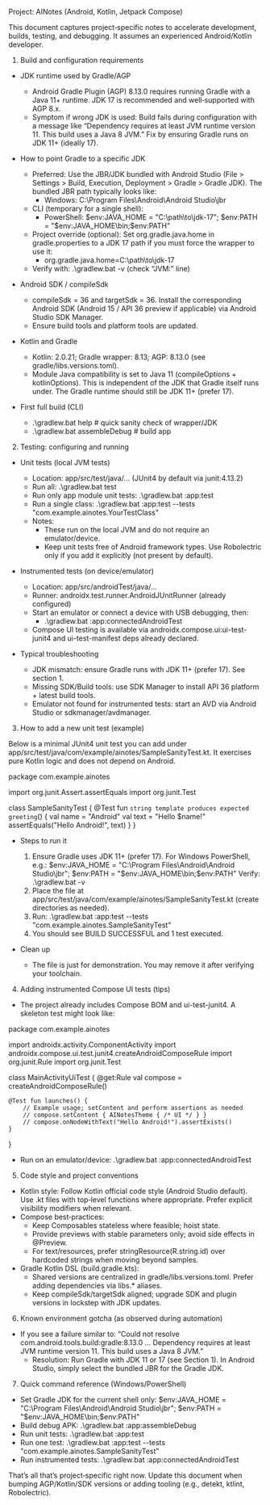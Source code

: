 Project: AINotes (Android, Kotlin, Jetpack Compose)

This document captures project‑specific notes to accelerate development, builds, testing, and debugging. It assumes an experienced Android/Kotlin developer.

1) Build and configuration requirements

- JDK runtime used by Gradle/AGP
  - Android Gradle Plugin (AGP) 8.13.0 requires running Gradle with a Java 11+ runtime. JDK 17 is recommended and well‑supported with AGP 8.x.
  - Symptom if wrong JDK is used: Build fails during configuration with a message like “Dependency requires at least JVM runtime version 11. This build uses a Java 8 JVM.” Fix by ensuring Gradle runs on JDK 11+ (ideally 17).

- How to point Gradle to a specific JDK
  - Preferred: Use the JBR/JDK bundled with Android Studio (File > Settings > Build, Execution, Deployment > Gradle > Gradle JDK). The bundled JBR path typically looks like:
    - Windows: C:\Program Files\Android\Android Studio\jbr
  - CLI (temporary for a single shell):
    - PowerShell: $env:JAVA_HOME = "C:\\path\\to\\jdk-17"; $env:PATH = "$env:JAVA_HOME\\bin;$env:PATH"
  - Project override (optional): Set org.gradle.java.home in gradle.properties to a JDK 17 path if you must force the wrapper to use it:
    - org.gradle.java.home=C:\\path\\to\\jdk-17
  - Verify with: .\gradlew.bat -v (check “JVM:” line)

- Android SDK / compileSdk
  - compileSdk = 36 and targetSdk = 36. Install the corresponding Android SDK (Android 15 / API 36 preview if applicable) via Android Studio SDK Manager.
  - Ensure build tools and platform tools are updated.

- Kotlin and Gradle
  - Kotlin: 2.0.21; Gradle wrapper: 8.13; AGP: 8.13.0 (see gradle/libs.versions.toml).
  - Module Java compatibility is set to Java 11 (compileOptions + kotlinOptions). This is independent of the JDK that Gradle itself runs under. The Gradle runtime should still be JDK 11+ (prefer 17).

- First full build (CLI)
  - .\gradlew.bat help           # quick sanity check of wrapper/JDK
  - .\gradlew.bat assembleDebug  # build app

2) Testing: configuring and running

- Unit tests (local JVM tests)
  - Location: app/src/test/java/... (JUnit4 by default via junit:4.13.2)
  - Run all: .\gradlew.bat test
  - Run only app module unit tests: .\gradlew.bat :app:test
  - Run a single class: .\gradlew.bat :app:test --tests "com.example.ainotes.YourTestClass"
  - Notes:
    - These run on the local JVM and do not require an emulator/device.
    - Keep unit tests free of Android framework types. Use Robolectric only if you add it explicitly (not present by default).

- Instrumented tests (on device/emulator)
  - Location: app/src/androidTest/java/...
  - Runner: androidx.test.runner.AndroidJUnitRunner (already configured)
  - Start an emulator or connect a device with USB debugging, then:
    - .\gradlew.bat :app:connectedAndroidTest
  - Compose UI testing is available via androidx.compose.ui:ui-test-junit4 and ui-test-manifest deps already declared.

- Typical troubleshooting
  - JDK mismatch: ensure Gradle runs with JDK 11+ (prefer 17). See section 1.
  - Missing SDK/Build tools: use SDK Manager to install API 36 platform + latest build tools.
  - Emulator not found for instrumented tests: start an AVD via Android Studio or sdkmanager/avdmanager.

3) How to add a new unit test (example)

Below is a minimal JUnit4 unit test you can add under app/src/test/java/com/example/ainotes/SampleSanityTest.kt. It exercises pure Kotlin logic and does not depend on Android.

package com.example.ainotes

import org.junit.Assert.assertEquals
import org.junit.Test

class SampleSanityTest {
    @Test
    fun `string template produces expected greeting`() {
        val name = "Android"
        val text = "Hello $name!"
        assertEquals("Hello Android!", text)
    }
}

- Steps to run it
  1) Ensure Gradle uses JDK 11+ (prefer 17). For Windows PowerShell, e.g.:
     $env:JAVA_HOME = "C:\\Program Files\\Android\\Android Studio\\jbr"; $env:PATH = "$env:JAVA_HOME\\bin;$env:PATH"
     Verify: .\gradlew.bat -v
  2) Place the file at app/src/test/java/com/example/ainotes/SampleSanityTest.kt (create directories as needed).
  3) Run: .\gradlew.bat :app:test --tests "com.example.ainotes.SampleSanityTest"
  4) You should see BUILD SUCCESSFUL and 1 test executed.

- Clean up
  - The file is just for demonstration. You may remove it after verifying your toolchain.

4) Adding instrumented Compose UI tests (tips)

- The project already includes Compose BOM and ui-test-junit4. A skeleton test might look like:

package com.example.ainotes

import androidx.activity.ComponentActivity
import androidx.compose.ui.test.junit4.createAndroidComposeRule
import org.junit.Rule
import org.junit.Test

class MainActivityUiTest {
    @get:Rule val compose = createAndroidComposeRule<ComponentActivity>()

    @Test fun launches() {
        // Example usage; setContent and perform assertions as needed
        // compose.setContent { AINotesTheme { /* UI */ } }
        // compose.onNodeWithText("Hello Android!").assertExists()
    }
}

- Run on an emulator/device: .\gradlew.bat :app:connectedAndroidTest

5) Code style and project conventions

- Kotlin style: Follow Kotlin official code style (Android Studio default). Use .kt files with top‑level functions where appropriate. Prefer explicit visibility modifiers when relevant.
- Compose best‑practices:
  - Keep Composables stateless where feasible; hoist state.
  - Provide previews with stable parameters only; avoid side effects in @Preview.
  - For text/resources, prefer stringResource(R.string.id) over hardcoded strings when moving beyond samples.
- Gradle Kotlin DSL (build.gradle.kts):
  - Shared versions are centralized in gradle/libs.versions.toml. Prefer adding dependencies via libs.* aliases.
  - Keep compileSdk/targetSdk aligned; upgrade SDK and plugin versions in lockstep with JDK updates.

6) Known environment gotcha (as observed during automation)

- If you see a failure similar to:
  “Could not resolve com.android.tools.build:gradle:8.13.0 … Dependency requires at least JVM runtime version 11. This build uses a Java 8 JVM.”
  - Resolution: Run Gradle with JDK 11 or 17 (see Section 1). In Android Studio, simply select the bundled JBR for the Gradle JDK.

7) Quick command reference (Windows/PowerShell)

- Set Gradle JDK for the current shell only:
  $env:JAVA_HOME = "C:\\Program Files\\Android\\Android Studio\\jbr"; $env:PATH = "$env:JAVA_HOME\\bin;$env:PATH"
- Build debug APK: .\gradlew.bat :app:assembleDebug
- Run unit tests: .\gradlew.bat :app:test
- Run one test: .\gradlew.bat :app:test --tests "com.example.ainotes.SampleSanityTest"
- Run instrumented tests: .\gradlew.bat :app:connectedAndroidTest

That’s all that’s project‑specific right now. Update this document when bumping AGP/Kotlin/SDK versions or adding tooling (e.g., detekt, ktlint, Robolectric).